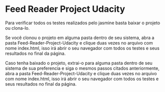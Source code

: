 # Feed Reader Project Udacity

Para verificar todos os testes realizados pelo jasmine basta baixar o projeto ou clona-lo.

Se você clonou o projeto em alguma pasta dentro de seu sistema, abra a pasta Feed-Reader-Project-Udacity e clique duas vezes no arquivo com nome index.html, isso irá abrir o seu navegador com todos os testes e seus resultados no final da página.

Caso tenha baixado o projeto, extrai-o para alguma pasta dentro de seu sistema de sua preferencia e siga o mesmos passos citados anteriormente, abra a pasta Feed-Reader-Project-Udacity e clique duas vezes no arquivo com nome index.html, isso irá abrir o seu navegador com todos os testes e seus resultados no final da página.
